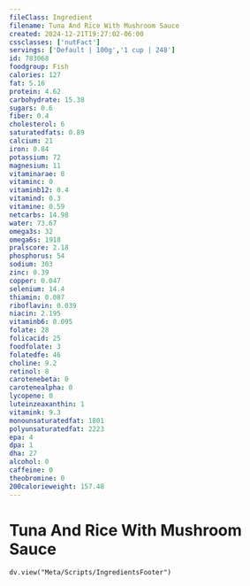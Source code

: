 ```yaml
---
fileClass: Ingredient
filename: Tuna And Rice With Mushroom Sauce
created: 2024-12-21T19:27:02-06:00
cssclasses: ['nutFact']
servings: ['Default | 100g','1 cup | 248']
id: 783068
foodgroup: Fish
calories: 127
fat: 5.16
protein: 4.62
carbohydrate: 15.38
sugars: 0.6
fiber: 0.4
cholesterol: 6
saturatedfats: 0.89
calcium: 21
iron: 0.84
potassium: 72
magnesium: 11
vitaminarae: 8
vitaminc: 0
vitaminb12: 0.4
vitamind: 0.3
vitamine: 0.59
netcarbs: 14.98
water: 73.67
omega3s: 32
omega6s: 1918
pralscore: 2.18
phosphorus: 54
sodium: 303
zinc: 0.39
copper: 0.047
selenium: 14.4
thiamin: 0.087
riboflavin: 0.039
niacin: 2.195
vitaminb6: 0.095
folate: 28
folicacid: 25
foodfolate: 3
folatedfe: 46
choline: 9.2
retinol: 8
carotenebeta: 0
carotenealpha: 0
lycopene: 0
luteinzeaxanthin: 1
vitamink: 9.3
monounsaturatedfat: 1801
polyunsaturatedfat: 2223
epa: 4
dpa: 1
dha: 27
alcohol: 0
caffeine: 0
theobromine: 0
200calorieweight: 157.48
---
```


# Tuna And Rice With Mushroom Sauce

```dataviewjs
dv.view("Meta/Scripts/IngredientsFooter")
```
